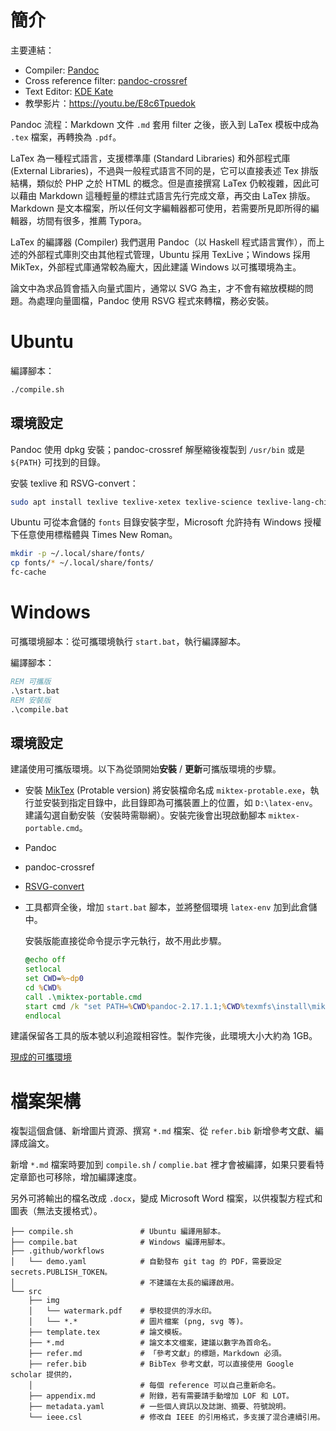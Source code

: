 # 簡介

主要連結：

+ Compiler: [Pandoc](https://github.com/jgm/pandoc/releases/)
+ Cross reference filter: [pandoc-crossref](https://github.com/lierdakil/pandoc-crossref/releases/)
+ Text Editor: [KDE Kate](https://kate-editor.org/)
+ 教學影片：<https://youtu.be/E8c6Tpuedok>

Pandoc 流程：Markdown 文件 `.md` 套用 filter 之後，嵌入到 LaTex 模板中成為 `.tex` 檔案，再轉換為 `.pdf`。

LaTex 為一種程式語言，支援標準庫 (Standard Libraries) 和外部程式庫 (External Libraries)，不過與一般程式語言不同的是，它可以直接表述 Tex 排版結構，類似於 PHP 之於 HTML 的概念。但是直接撰寫 LaTex 仍較複雜，因此可以藉由 Markdown 這種輕量的標註式語言先行完成文章，再交由 LaTex 排版。Markdown 是文本檔案，所以任何文字編輯器都可使用，若需要所見即所得的編輯器，坊間有很多，推薦 Typora。

LaTex 的編譯器 (Compiler) 我們選用 Pandoc（以 Haskell 程式語言實作），而上述的外部程式庫則交由其他程式管理，Ubuntu 採用 TexLive；Windows 採用 MikTex，外部程式庫通常較為龐大，因此建議 Windows 以可攜環境為主。

論文中為求品質會插入向量式圖片，通常以 SVG 為主，才不會有縮放模糊的問題。為處理向量圖檔，Pandoc 使用 RSVG 程式來轉檔，務必安裝。

# Ubuntu

編譯腳本：

```bash
./compile.sh
```

## 環境設定

Pandoc 使用 dpkg 安裝；pandoc-crossref 解壓縮後複製到 `/usr/bin` 或是 `${PATH}` 可找到的目錄。

安裝 texlive 和 RSVG-convert：

```bash
sudo apt install texlive texlive-xetex texlive-science texlive-lang-chinese librsvg2-bin
```

Ubuntu 可從本倉儲的 `fonts` 目錄安裝字型，Microsoft 允許持有 Windows 授權下任意使用標楷體與 Times New Roman。

```bash
mkdir -p ~/.local/share/fonts/
cp fonts/* ~/.local/share/fonts/
fc-cache
```

# Windows

可攜環境腳本：從可攜環境執行 `start.bat`，執行編譯腳本。

編譯腳本：

```bat
REM 可攜版
.\start.bat
REM 安裝版
.\compile.bat
```

## 環境設定

建議使用可攜版環境。以下為從頭開始**安裝** / **更新**可攜版環境的步驟。

+ 安裝 [MikTex](http://www.texts.io/support/0002/) (Protable version)
  將安裝檔命名成 `miktex-protable.exe`，執行並安裝到指定目錄中，此目錄即為可攜裝置上的位置，如 `D:\latex-env`。建議勾選自動安裝（安裝時需聯網）。安裝完後會出現啟動腳本 `miktex-portable.cmd`。
+ Pandoc
+ pandoc-crossref
+ [RSVG-convert](https://sourceforge.net/projects/tumagcc/files/)
+ 工具都齊全後，增加 `start.bat` 腳本，並將整個環境 `latex-env` 加到此倉儲中。

  安裝版能直接從命令提示字元執行，故不用此步驟。
  ```bat
  @echo off
  setlocal
  set CWD=%~dp0
  cd %CWD%
  call .\miktex-portable.cmd
  start cmd /k "set PATH=%CWD%pandoc-2.17.1.1;%CWD%texmfs\install\miktex\bin\x64;%CWD%rsvg-convert-2.40.19;%PATH% && call .\compile.bat && if %ERRORLEVEL% EQU 0 exit"
  endlocal
  ```

建議保留各工具的版本號以利追蹤相容性。製作完後，此環境大小大約為 1GB。

[現成的可攜環境](https://drive.google.com/file/d/1Z7ZMWJWszQmBCppz3DZx3tj74a5RAYTC/view?usp=sharing)

# 檔案架構

複製這個倉儲、新增圖片資源、撰寫 `*.md` 檔案、從 `refer.bib` 新增參考文獻、編譯成論文。

新增 `*.md` 檔案時要加到 `compile.sh` / `complie.bat` 裡才會被編譯，如果只要看特定章節也可移除，增加編譯速度。

另外可將輸出的檔名改成 `.docx`，變成 Microsoft Word 檔案，以供複製方程式和圖表（無法支援格式）。

```
├── compile.sh               # Ubuntu 編譯用腳本。
├── compile.bat              # Windows 編譯用腳本。
├── .github/workflows
│   └── demo.yaml            # 自動發布 git tag 的 PDF，需要設定 secrets.PUBLISH_TOKEN。
│                            # 不建議在太長的編譯啟用。
└── src
    ├── img
    │   └── watermark.pdf    # 學校提供的浮水印。
    │   └── *.*              # 圖片檔案 (png, svg 等)。
    ├── template.tex         # 論文模板。
    ├── *.md                 # 論文本文檔案，建議以數字為首命名。
    ├── refer.md             # 「參考文獻」的標題，Markdown 必須。
    ├── refer.bib            # BibTex 參考文獻，可以直接使用 Google scholar 提供的，
    │                        # 每個 reference 可以自己重新命名。
    ├── appendix.md          # 附錄，若有需要請手動增加 LOF 和 LOT。
    ├── metadata.yaml        # 一些個人資訊以及誌謝、摘要、符號說明。
    └── ieee.csl             # 修改自 IEEE 的引用格式，多支援了混合連續引用。
```
